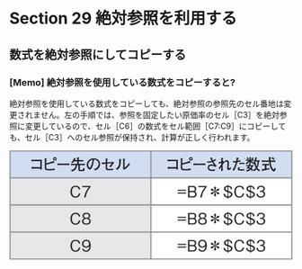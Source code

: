 # Section 29 絶対参照を利用する

## 数式を絶対参照にしてコピーする

### [Memo] 絶対参照を使用している数式をコピーすると?

絶対参照を使用している数式をコピーしても、絶対参照の参照先のセル番地は変更されません。左の手順では、参照を固定したい原価率のセル［C3］を絶対参照に変更しているので、セル［C6］の数式をセル範囲［C7:C9］にコピーしても、セル［C3］へのセル参照が保持され、計算が正しく行われます。

![memo](005.png)

